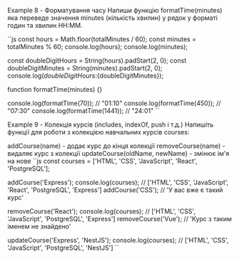 <!-- Модуль 2. Заняття 4. Функції

Example 1 - Індекс маси тіла Напиши функцію calcBMI(weight, height) яка розраховує та повертає
індекс маси тіла. Для цього необхідно розділити вагу в кілограмах на квадрат висоти людини в метрах.

Індекс маси тіла необхідно округлити до однієї цифри після коми; -->

<!-- Example 2 - Найменше з чисел Напиши функцію min(a,b), яка повертає менше з чисел a та b.

js console.log(min(2, 5)); // 2 console.log(min(3, -1)); // -1 console.log(min(1, 1)); // 1

Example 3 - Площа прямокутника Напиши функцію getRectArea(dimensions) для обчислення площі
прямокутника зі сторонами, значення яких будуть передані до параметра dimensions у вигляді рядки.
Значення гарантовано розділені пробілом.

``js function getRectArea(dimensions) {}

console.log(getRectArea('8 11')); `` -->

<!-- Example 4 - Логування елементів Напиши функцію logItems(items), яка отримує масив та використовує
цикл for, який для кожного елемента масиву буде виводити в консоль повідомлення форматі <номер
елемента> - <значення елемента>. Нумерація елементів повинна починатися з 1.

Наприклад для першого елемента масиву ['Mango', 'Poly', 'Ajax'] з індексом 0 буде виведено 1 –
Mango, а для індексу 2 виведе 3 – Ajax.

``js function logItems(items) {}

logItems(['Mango', 'Poly', 'Ajax']); logItems(['🍎', '🍇', '🍑', '🍌', '🍋']); `` -->

<!-- Example 5 - Логування контактів Напиши функцію printContactsInfo(names, phones) яка виводить у
консоль ім'я та телефонний номер користувача. У параметри names та phones будуть передані рядки імен
та телефонних номерів, розділені комами. Порядковий номер імен та телефонів у рядках вказують на
відповідність. Кількість імен та телефонів гарантовано однакове.

``js function printContactsInfo(names, phones) {}

printContactsInfo( 'Jacob, William, Solomon, Artemis',
'89001234567,89001112233,890055566377,890055566300', ); `` -->

<!-- Example 6 - Пошук найбільшого елемента Напиши функцію findLargestNumber(numbers) яка шукає найбільше
число в масиві.

``js function findLargestNumber(numbers) {}

console.log(findLargestNumber([2, 17, 94, 1, 23, 37]))); // 94 console.log(findLargestNumber([49, 4,
7, 83, 12]))); // 83 `` -->

<!-- Example 7 - Середнє значення Напишіть функцію calAverage() яка приймає довільну кількість аргументів
і повертає їхнє середнє значення. Усі аргументи будуть лише числами.

``js function calAverage() {}

console.log(calAverage(1, 2, 3, 4)); // 2.5 console.log(calAverage(14, 8, 2)); // 8
console.log(calAverage(27, 43, 2, 8, 36)); // 23.2 `` -->

Example 8 - Форматування часу Напиши функцію formatTime(minutes) яка переведе значення minutes
(кількість хвилин) у рядок у форматі годин та хвилин HH:MM.

``js const hours = Math.floor(totalMinutes / 60); const minutes = totalMinutes % 60;
console.log(hours); console.log(minutes);

const doubleDigitHours = String(hours).padStart(2, 0); const doubleDigitMinutes =
String(minutes).padStart(2, 0); console.log(${doubleDigitHours}:${doubleDigitMinutes});

function formatTime(minutes) {}

console.log(formatTime(70)); // "01:10" console.log(formatTime(450)); // "07:30"
console.log(formatTime(1441)); // "24:01" ``

Example 9 - Колекція курсів (includes, indexOf, push і т.д.) Напишіть функції для роботи з колекцією
навчальних курсів courses:

addCourse(name) - додає курс до кінця колекції removeCourse(name) - видаляє курс з колекції
updateCourse(oldName, newName) - змінює ім'я на нове ``js const courses = ['HTML', 'CSS',
'JavaScript', 'React', 'PostgreSQL'];

addCourse('Express'); console.log(courses); // ['HTML', 'CSS', 'JavaScript', 'React', 'PostgreSQL',
'Express'] addCourse('CSS'); // 'У вас вже є такий курс'

removeCourse('React'); console.log(courses); // ['HTML', 'CSS', 'JavaScript', 'PostgreSQL',
'Express'] removeCourse('Vue'); // 'Курс з таким іменем не знайдено'

updateCourse('Express', 'NestJS'); console.log(courses); // ['HTML', 'CSS', 'JavaScript',
'PostgreSQL', 'NestJS'] ``

<!-- *

**
*
*
*
*///////////////////////////////////////////////////////////////////////////////////////////////////////////////////////////////////
*
*готові
*
*
*
*
* -->

<!-- /**
 * Task 1 - Індекс маси тіла.
 * Напиши функцію `calcBMI(weight, height)` яка розраховує та повертає
 * індекс маси тіла. Для цього необхідно розділити вагу в кілограмах на
 * квадрат висоти людини в метрах.
 *
 * Індекс маси тіла необхідно округлити до однієї цифри після коми
 */

// 1) Запитати ввести вагу і зріс - prompt
// 2) створити пусту функцію розрахунку індексу маси - function
// 3) задати функції параметри ваги і зросту - (weight, height)
// 4) розрахувати індекс маси. - Math.pow()
// 5) повернути результат - return
// 6) округлити результат до одніє цифри після коми toFixed(1)

const weight = prompt('Введіть вашу вагу в кг');
const height = prompt('Введіть ваш зріст в метрах');

const calcBMI = function(weightU, heightU) {
  const heightPow = Math.pow(heightU, 2);
  const result = weightU / heightPow;

  return result.toFixed(1)
}

/**
 * Створили окрему функцію яка на основі порахованого індекса маси тіла,
 * виводе в консоль, є надмірна вага чи нема
 * */
const validateBMI = function (bmi) {
  if (bmi <= 18.5) {
    console.log('недостатня маса')
  } else if (bmi <= 24.9) {
    console.log('норма')
  } else {
    console.log('надлишкова маса')
  }
}


const result = calcBMI(weight, height);
console.log(result);

validateBMI(result)


// console.log(calcBMI(80, 1.75))
// console.log(calcBMI(70, 1.85))
// console.log(calcBMI(100, 1.55))
// console.log(calcBMI(90, 1.8))


/**
 * Task 9 - Колекція курсів.
 * Напишіть функції для роботи з колекцією навчальних курсів `courses`:
 * ['HTML', 'CSS', 'JavaScript', 'React', 'PostgreSQL'];
 *
 * - `addCourse(name)` - додає курс до кінця колекції
 * - `removeCourse(name)` - видаляє курс з колекції
 * - `updateCourse(oldName, newName)` - змінює ім'я на нове
 */

// 1) Додаємо курс до колекції `addCourse`
//   1.1 створити функцію додавання курсу - function
//   1.2 оголосити параметр функції, який прийматиме значення аргумента для додавання
//   1.3 додамо курс до колекції - push
//   1.4 Повернемо оновлену колекцію - return

// 2) Видалити курс із колекції `removeCourse`
//   2.1 створити функцію видалення курсу
//   2.2 оголосити параметр функції, який прийматеме значення аргумента для видалення
//   2.3 Перевірити чи є курс у колекції - indexOf
//   2.4 Якщо є, видаляємо - splice
//   2.5 Повертаємо із функції елемент який був видалений

// 3) Оновлення курса `updateCourse`
//   1. Створюємо функцію оновлення курсу, старе імʼя замінюємо новим
//   2. Даємо два параметра: старе імя, нове імя(oldName, newName)
//   3. Перевірити чи є курс у колекції - indexOf
//   4. Якщо є, записуємо нове значення по індексу

const courses = ['HTML', 'CSS', 'JavaScript', 'React', 'PostgreSQL'];

/** Щоб додати інтерактивности, запитуємо користувача ввести дані - prompt */
const courseName = prompt('Введіть назву курсу');
const newName = prompt('Введіть нове імʼя');

const addCourse = function(newCourse) {

  if (courses.includes(newCourse)) {
    console.log('Такий курс вже є');
    return // ранній вихід із функції
  }

  courses.push(newCourse);
  return courses; // Памʼятайте, що змінна courses це посилання на масив!
}

const removeCourse = function (courseName) {

  const index = courses.indexOf(courseName);

  if (index === -1) {
    console.log('такого курсу нема')
    return
  }

  const deletedCourses = courses.splice(index, 1);
  return deletedCourses
}

const updateCourse = function (oldName, newName) {
  const index = courses.indexOf(oldName);

  if (index === -1) {
    console.log('такого курсу нема')
    return
  }

  courses[index] = newName
}


/** checkCourseName - функція в яку ми винесли перевірку елемнту в масиві. */
const checkCourseName = function (value) {
  const index = courses.indexOf(value);

  if (index === -1) {
    console.log('такого курсу нема')
    return false
  } else {
    console.log('Такий курс вже є');
    return true
  }
}


/** Дублюю ті самі функції, але тепер з викристанням винесеної перевірки в окрему функцію */
// const addCourse = function(newCourse) {

//   if (checkCourseName(newCourse)) return

//   courses.push(newCourse);
//   return courses;
// }

// const removeCourse = function (courseName) {

//   if (!checkCourseName(courseName)) return

//   const deletedCourses = courses.splice(index, 1);
//   return deletedCourses
// }

// const updateCourse = function (oldName, newName) {
//   if (!checkCourseName(oldName)) return
//   courses[index] = newName
// } -->
